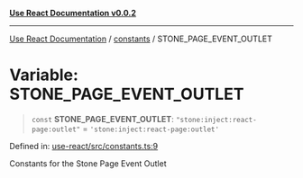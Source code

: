 [**Use React Documentation v0.0.2**](../../README.md)

***

[Use React Documentation](../../modules.md) / [constants](../README.md) / STONE\_PAGE\_EVENT\_OUTLET

# Variable: STONE\_PAGE\_EVENT\_OUTLET

> `const` **STONE\_PAGE\_EVENT\_OUTLET**: `"stone:inject:react-page:outlet"` = `'stone:inject:react-page:outlet'`

Defined in: [use-react/src/constants.ts:9](https://github.com/stonemjs/use-react/blob/27c0c592da81eceb639bfca4a4a8f24a448ad89c/src/constants.ts#L9)

Constants for the Stone Page Event Outlet
